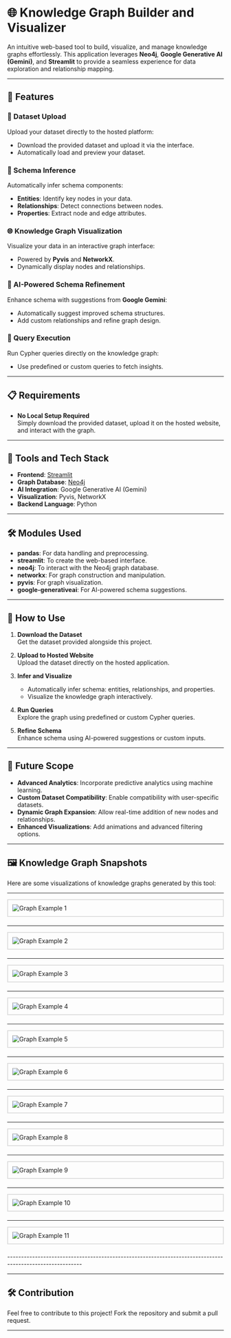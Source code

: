 # 🌐 Knowledge Graph Builder and Visualizer  

An intuitive web-based tool to build, visualize, and manage knowledge graphs effortlessly. This application leverages **Neo4j**, **Google Generative AI (Gemini)**, and **Streamlit** to provide a seamless experience for data exploration and relationship mapping.

---

## 🚀 Features  

### 📂 Dataset Upload  
Upload your dataset directly to the hosted platform:  
- Download the provided dataset and upload it via the interface.  
- Automatically load and preview your dataset.  

### 🧠 Schema Inference  
Automatically infer schema components:  
- **Entities**: Identify key nodes in your data.  
- **Relationships**: Detect connections between nodes.  
- **Properties**: Extract node and edge attributes.  

### 🌐 Knowledge Graph Visualization  
Visualize your data in an interactive graph interface:  
- Powered by **Pyvis** and **NetworkX**.  
- Dynamically display nodes and relationships.  

### 🤖 AI-Powered Schema Refinement  
Enhance schema with suggestions from **Google Gemini**:  
- Automatically suggest improved schema structures.  
- Add custom relationships and refine graph design.  

### 🔎 Query Execution  
Run Cypher queries directly on the knowledge graph:  
- Use predefined or custom queries to fetch insights.  

---

## 📋 Requirements  

- **No Local Setup Required**  
  Simply download the provided dataset, upload it on the hosted website, and interact with the graph.  

---

## 📁 Tools and Tech Stack  

- **Frontend**: [Streamlit](https://streamlit.io/)  
- **Graph Database**: [Neo4j](https://neo4j.com/)  
- **AI Integration**: Google Generative AI (Gemini)  
- **Visualization**: Pyvis, NetworkX  
- **Backend Language**: Python  

---

## 🛠️ Modules Used  

- **pandas**: For data handling and preprocessing.  
- **streamlit**: To create the web-based interface.  
- **neo4j**: To interact with the Neo4j graph database.  
- **networkx**: For graph construction and manipulation.  
- **pyvis**: For graph visualization.  
- **google-generativeai**: For AI-powered schema suggestions.  

---

## 🎯 How to Use  

1. **Download the Dataset**  
   Get the dataset provided alongside this project.  

2. **Upload to Hosted Website**  
   Upload the dataset directly on the hosted application.  

3. **Infer and Visualize**  
   - Automatically infer schema: entities, relationships, and properties.  
   - Visualize the knowledge graph interactively.  

4. **Run Queries**  
   Explore the graph using predefined or custom Cypher queries.  

5. **Refine Schema**  
   Enhance schema using AI-powered suggestions or custom inputs.  

---

## 🔮 Future Scope  

- **Advanced Analytics**: Incorporate predictive analytics using machine learning.  
- **Custom Dataset Compatibility**: Enable compatibility with user-specific datasets.  
- **Dynamic Graph Expansion**: Allow real-time addition of new nodes and relationships.  
- **Enhanced Visualizations**: Add animations and advanced filtering options.  

---
## 🖼️ Knowledge Graph Snapshots  

Here are some visualizations of knowledge graphs generated by this tool:  

---------------------------------------------------------------------------------------------------------
<div style="border: 2px solid #ddd; padding: 10px; margin-bottom: 20px;">
    <img src="graph1.png" alt="Graph Example 1" style="display: block; margin: auto;">
</div>  

---------------------------------------------------------------------------------------------------------
<div style="border: 2px solid #ddd; padding: 10px; margin-bottom: 20px;">
    <img src="graph2.png" alt="Graph Example 2" style="display: block; margin: auto;">
</div>  

---------------------------------------------------------------------------------------------------------

<div style="border: 2px solid #ddd; padding: 10px; margin-bottom: 20px;">
    <img src="graph3.png" alt="Graph Example 3" style="display: block; margin: auto;">
</div>  

---------------------------------------------------------------------------------------------------------

<div style="border: 2px solid #ddd; padding: 10px; margin-bottom: 20px;">
    <img src="graph4.png" alt="Graph Example 4" style="display: block; margin: auto;">
</div>  

---------------------------------------------------------------------------------------------------------

<div style="border: 2px solid #ddd; padding: 10px; margin-bottom: 20px;">
    <img src="graph5.png" alt="Graph Example 5" style="display: block; margin: auto;">
</div>  

---------------------------------------------------------------------------------------------------------

<div style="border: 2px solid #ddd; padding: 10px; margin-bottom: 20px;">
    <img src="graph6.png" alt="Graph Example 6" style="display: block; margin: auto;">
</div>  

---------------------------------------------------------------------------------------------------------

<div style="border: 2px solid #ddd; padding: 10px; margin-bottom: 20px;">
    <img src="graph7.png" alt="Graph Example 7" style="display: block; margin: auto;">
</div>  

---------------------------------------------------------------------------------------------------------

<div style="border: 2px solid #ddd; padding: 10px; margin-bottom: 20px;">
    <img src="graph8.png" alt="Graph Example 8" style="display: block; margin: auto;">
</div>  

---------------------------------------------------------------------------------------------------------

<div style="border: 2px solid #ddd; padding: 10px; margin-bottom: 20px;">
    <img src="graph9.png" alt="Graph Example 9" style="display: block; margin: auto;">
</div>  

---------------------------------------------------------------------------------------------------------

<div style="border: 2px solid #ddd; padding: 10px; margin-bottom: 20px;">
    <img src="graph10.png" alt="Graph Example 10" style="display: block; margin: auto;">
</div>  

---------------------------------------------------------------------------------------------------------

<div style="border: 2px solid #ddd; padding: 10px; margin-bottom: 20px;">
    <img src="graph11.png" alt="Graph Example 11" style="display: block; margin: auto;">
</div>  
---------------------------------------------------------------------------------------------------------

---

## 🛠️ Contribution  

Feel free to contribute to this project! Fork the repository and submit a pull request.  

---


